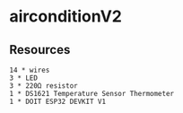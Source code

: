 # airconditionV2
 
## Resources
```
14 * wires
3 * LED
3 * 220Ω resistor
1 * DS1621 Temperature Sensor Thermometer
1 * DOIT ESP32 DEVKIT V1
```

